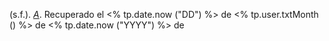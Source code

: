 (s.f.). [_A_](). Recuperado  el <% tp.date.now ("DD") %> de <% tp.user.txtMonth () %> de <% tp.date.now ("YYYY") %> de 
